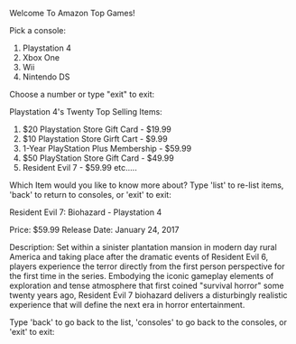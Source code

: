 



Welcome To Amazon Top Games!

Pick a console:

1. Playstation 4
2. Xbox One
3. Wii
4. Nintendo DS

Choose a number or type "exit" to exit:


Playstation 4's Twenty Top Selling Items:

1. $20 Playstation Store Gift Card - $19.99
2. $10 Playstation Store Girft Cart - $9.99
3. 1-Year PlayStation Plus Membership - $59.99
4. $50 PlayStation Store Gift Card - $49.99
5. Resident Evil 7 - $59.99
etc.....


Which Item would you like to know more about? Type 'list' to re-list items, 'back' to return to consoles, or 'exit' to exit:


Resident Evil 7: Biohazard - Playstation 4

Price:  $59.99
Release Date: January 24, 2017

Description: Set within a sinister plantation mansion in modern day rural America and taking place after the dramatic events of Resident Evil 6, players experience the terror directly from the first person perspective for the first time in the series. Embodying the iconic gameplay elements of exploration and tense atmosphere that first coined "survival horror" some twenty years ago, Resident Evil 7 biohazard delivers a disturbingly realistic experience that will define the next era in horror entertainment. 

Type 'back' to go back to the list, 'consoles' to go back to the consoles, or 'exit' to exit:






